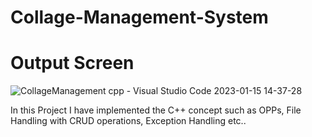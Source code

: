 # Collage-Management-System

# Output Screen
![CollageManagement cpp - Visual Studio Code 2023-01-15 14-37-28](https://user-images.githubusercontent.com/82077595/212532632-e033837f-70de-4494-a649-26031cd63592.gif)


In this Project I have implemented the C++ concept such as OPPs, File Handling with CRUD operations, Exception Handling etc..
